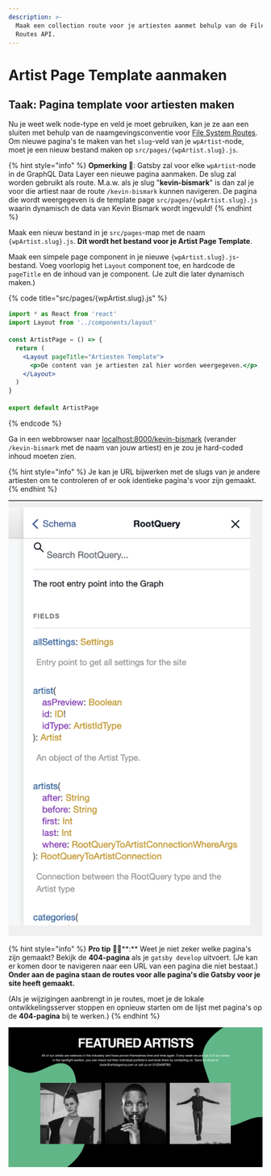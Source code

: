 ```yaml
---
description: >-
  Maak een collection route voor je artiesten aanmet behulp van de File Sytem
  Routes API.
---
```


# Artist Page Template aanmaken

## Taak: Pagina template voor artiesten maken

Nu je weet welk node-type en veld je moet gebruiken, kan je ze aan een sluiten met behulp van de naamgevingsconventie voor [File System Routes](https://www.gatsbyjs.com/docs/reference/routing/file-system-route-api/). Om nieuwe pagina's te maken van het `slug`-veld van je `wpArtist`-node, moet je een nieuw bestand maken op `src/pages/{wpArtist.slug}.js`.

{% hint style="info" %}
**Opmerking** 📣: Gatsby zal voor elke `wpArtist`-node in de GraphQL Data Layer een nieuwe pagina aanmaken. De slug zal worden gebruikt als route. M.a.w. als je slug "**kevin-bismark**" is dan zal je voor die artiest naar de route `/kevin-bismark` kunnen navigeren. De pagina die wordt weergegeven is de template page `src/pages/{wpArtist.slug}.js` waarin dynamisch de data van Kevin Bismark wordt ingevuld!
{% endhint %}

Maak een nieuw bestand in je `src/pages`-map met de naam `{wpArtist.slug}.js`. **Dit wordt het bestand voor je Artist Page Template**.

Maak een simpele page component in je nieuwe `{wpArtist.slug}.js`-bestand. Voeg voorlopig het `Layout` component toe, en hardcode de `pageTitle` en de inhoud van je component. (Je zult die later dynamisch maken.)

{% code title="src/pages/{wpArtist.slug}.js" %}
```jsx
import * as React from 'react'
import Layout from '../components/layout'

const ArtistPage = () => {
  return (
    <Layout pageTitle="Artiesten Template">
      <p>De content van je artiesten zal hier worden weergegeven.</p>
    </Layout>
  )
}

export default ArtistPage
```
{% endcode %}

Ga in een webbrowser naar [localhost:8000/kevin-bismark](http://localhost:8000/kevin-bismark) (verander `/kevin-bismark` met de naam van jouw artiest) en je zou je hard-coded inhoud moeten zien.

{% hint style="info" %}
Je kan je URL bijwerken met de slugs van je andere artiesten om te controleren of er ook identieke pagina's voor zijn gemaakt.
{% endhint %}

![Artist Template Page](<../../.gitbook/assets/image (88).png>)

{% hint style="info" %}
**Pro tip** 🧙‍♂️**:** Weet je niet zeker welke pagina's zijn gemaakt? Bekijk de **404-pagina** als je `gatsby develop` uitvoert. (Je kan er komen door te navigeren naar een URL van een pagina die niet bestaat.) **Onder aan de pagina staan de routes voor alle pagina's die Gatsby voor je site heeft gemaakt.**

(Als je wijzigingen aanbrengt in je routes, moet je de lokale ontwikkelingsserver stoppen en opnieuw starten om de lijst met pagina's op de **404-pagina** bij te werken.)
{% endhint %}

![](<../../.gitbook/assets/image (145).png>)
